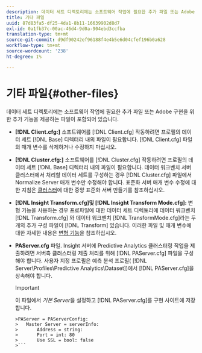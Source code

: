```yaml
---
description: 데이터 세트 디렉토리에는 소프트웨어 작업에 필요한 추가 파일 또는 Adobe 구현을 위한 추가 기능을 제공하는 파일이 포함되어 있습니다.
title: 기타 파일
uuid: 87d83fa5-df25-4da1-8b11-16639902d8d7
exl-id: 0a1fb37c-00ac-46d4-9d0a-904ebd3ccfba
translation-type: tm+mt
source-git-commit: d9df90242ef96188f4e4b5e6d04cfef196b0a628
workflow-type: tm+mt
source-wordcount: '238'
ht-degree: 1%

---
```


# 기타 파일{#other-files}

데이터 세트 디렉토리에는 소프트웨어 작업에 필요한 추가 파일 또는 Adobe 구현을 위한 추가 기능을 제공하는 파일이 포함되어 있습니다.

* **[!DNL Client.cfg:]** 소프트웨어를  [!DNL Client.cfg] 작동하려면 프로필의 데이터 세트  [!DNL Base] 디렉터리 내의 파일이 필요합니다. [!DNL Client.cfg] 파일의 매개 변수를 삭제하거나 수정하지 마십시오.

* **[!DNL Cluster.cfg:]** 소프트웨어를  [!DNL Cluster.cfg] 작동하려면 프로필의 데이터 세트  [!DNL Base] 디렉터리 내의 파일이 필요합니다. 데이터 워크벤치 서버 클러스터에서 처리할 데이터 세트를 구성하는 경우 [!DNL Cluster.cfg] 파일에서 Normalize Server 매개 변수만 수정해야 합니다. 표준화 서버 매개 변수 수정에 대한 지침은 [클러스터](../../../home/c-dataset-const-proc/c-log-proc-config-file/c-ins-svr-file-svr-unit.md)에 대한 중앙 표준화 서버 만들기를 참조하십시오.

* **[!DNL Insight Transform.cfg]및  [!DNL Insight Transform Mode.cfg]:** 변형 기능을 사용하는 경우 프로파일에 대한 데이터 세트 디렉토리에 데이터 워크벤치 [!DNL Transform.cfg] 와 데이터 워크벤치 [!DNL TransformMode.cfg]라는 두 개의 추가 구성 파일이  [!DNL Transform] 있습니다. 이러한 파일 및 매개 변수에 대한 자세한 내용은 [변형 기능](https://docs.adobe.com/content/help/en/data-workbench/using/server-admin-install/transform/t-config-tfm.html)을 참조하십시오.

* **PAServer.cfg** 파일. Insight 서버에 Predictive Analytics 클러스터링 작업을 제출하려면 서버측 클러스터링 제출 처리를 위해 [!DNL PAServer.cfg] 파일을 구성해야 합니다.
사용자 지정 프로필은 예측 분석 프로필( [!DNL Server\Profiles\Predictive Analytics\Dataset])에서 [!DNL PAServer.cfg]을 상속해야 합니다.

   >[!IMPORTANT]
   >
   >이 파일에서 *기본 Server*&#x200B;을 설정하고 [!DNL PAServer.cfg]를 구현 사이트에 저장합니다.
   >
   >
   ```
   >PAServer = PAServerConfig: 
   >   Master Server = serverInfo: 
   >       Address = string: 
   >       Port = int: 80
   >       Use SSL = bool: false
   >```
